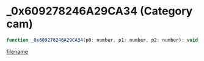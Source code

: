# _0x609278246A29CA34 (Category cam)

```js
function _0x609278246A29CA34(p0: number, p1: number, p2: number): void
```

[filename](_0x609278246A29CA34_m.md ':include')